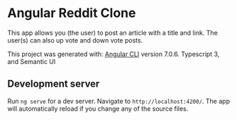 # Angular Reddit Clone
This app allows you (the user) to post an article with a title and link.
The user(s) can also up vote and down vote posts.

This project was generated with:
[Angular CLI](https://github.com/angular/angular-cli) version 7.0.6.
Typescript 3, and
Semantic UI

## Development server

Run `ng serve` for a dev server. Navigate to `http://localhost:4200/`. The app will automatically reload if you change any of the source files.


